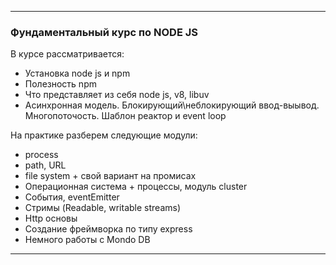 ___
### Фундаментальный курс по NODE JS
В курсе рассматривается:
+ Установка node js и npm
+ Полезность npm
+ Что представляет из себя node js, v8, libuv
+ Асинхронная модель. Блокирующий\неблокирующий ввод-выывод. Многопоточость. Шаблон реактор и event loop

На практике разберем следующие модули:
+ process
+ path, URL
+ file system + свой вариант на промисах
+ Операционная система + процессы, модуль cluster
+ События, eventEmitter
+ Стримы (Readable, writable streams)
+ Http основы
+ Создание фреймворка по типу express
+ Немного работы с Mondo DB
---
